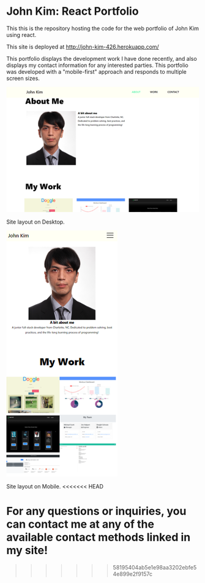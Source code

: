 # John Kim: React Portfolio

This this is the repository hosting the code for the web portfolio of John Kim using react.

This site is deployed at http://john-kim-426.herokuapp.com/

This portfolio displays the development work I have done recently, and also displays my contact information for any interested parties. This portfolio was developed with a "mobile-first" approach and responds to multiple screen sizes. 

![Desktop Site](/src/assets/readme/desktopsite.png)

Site layout on Desktop.

![Mobile Site](/src/assets/readme/mobilesite.png)

Site layout on Mobile. 
<<<<<<< HEAD

For any questions or inquiries, you can contact me at any of the available contact methods linked in my site! 
=======
>>>>>>> 58195404ab5e1e98aa3202ebfe54e899e2f9157c

